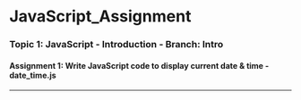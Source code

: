 # JavaScript_Assignment

### Topic 1: JavaScript - Introduction  - Branch: Intro

 #### Assignment 1: Write JavaScript code to display current date & time - date_time.js
  ------
